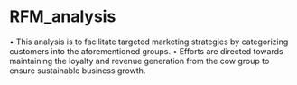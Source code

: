 # RFM_analysis
•	This analysis is to facilitate targeted marketing strategies by categorizing customers into the aforementioned groups.
•	Efforts are directed towards maintaining the loyalty and revenue generation from the cow group to ensure sustainable business growth.
